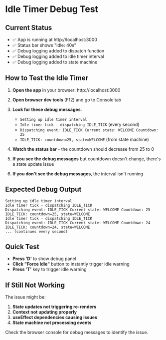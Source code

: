 # Idle Timer Debug Test

## Current Status
- ✅ App is running at http://localhost:3000
- ✅ Status bar shows "Idle: 40s" 
- ✅ Debug logging added to dispatch function
- ✅ Debug logging added to idle timer interval
- ✅ Debug logging added to state machine

## How to Test the Idle Timer

1. **Open the app** in your browser: http://localhost:3000
2. **Open browser dev tools** (F12) and go to Console tab
3. **Look for these debug messages**:
   - `Setting up idle timer interval`
   - `Idle timer tick - dispatching IDLE_TICK` (every second)
   - `Dispatching event: IDLE_TICK Current state: WELCOME Countdown: 25`
   - `IDLE_TICK: countdown=25, state=WELCOME` (from state machine)

4. **Watch the status bar** - the countdown should decrease from 25 to 0
5. **If you see the debug messages** but countdown doesn't change, there's a state update issue
6. **If you don't see the debug messages**, the interval isn't running

## Expected Debug Output
```
Setting up idle timer interval
Idle timer tick - dispatching IDLE_TICK
Dispatching event: IDLE_TICK Current state: WELCOME Countdown: 25
IDLE_TICK: countdown=25, state=WELCOME
Idle timer tick - dispatching IDLE_TICK
Dispatching event: IDLE_TICK Current state: WELCOME Countdown: 24
IDLE_TICK: countdown=24, state=WELCOME
... (continues every second)
```

## Quick Test
- **Press 'D'** to show debug panel
- **Click "Force Idle"** button to instantly trigger idle warning
- **Press 'T'** key to trigger idle warning

## If Still Not Working
The issue might be:
1. **State updates not triggering re-renders**
2. **Context not updating properly**
3. **useEffect dependencies causing issues**
4. **State machine not processing events**

Check the browser console for debug messages to identify the issue.

